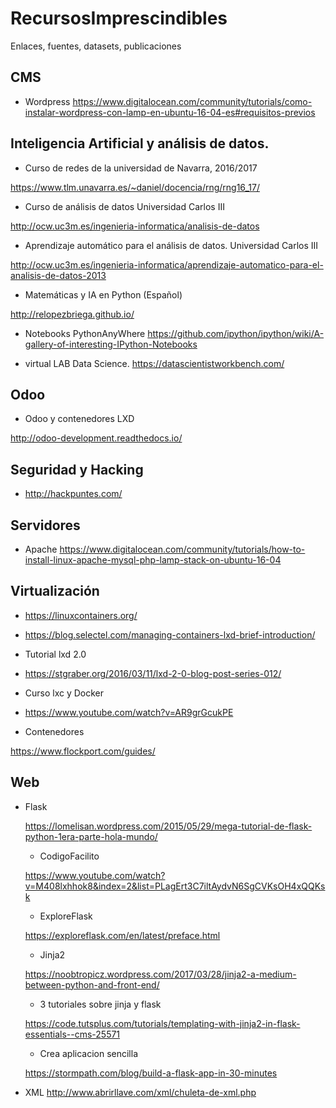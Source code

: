 # RecursosImprescindibles
Enlaces, fuentes, datasets, publicaciones
## CMS
- Wordpress
https://www.digitalocean.com/community/tutorials/como-instalar-wordpress-con-lamp-en-ubuntu-16-04-es#requisitos-previos


## Inteligencia Artificial y análisis de datos.

- Curso de redes de la universidad de Navarra, 2016/2017

https://www.tlm.unavarra.es/~daniel/docencia/rng/rng16_17/

- Curso de análisis de datos Universidad Carlos III

http://ocw.uc3m.es/ingenieria-informatica/analisis-de-datos

- Aprendizaje automático para el análisis de datos. Universidad Carlos III

http://ocw.uc3m.es/ingenieria-informatica/aprendizaje-automatico-para-el-analisis-de-datos-2013

- Matemáticas y IA en Python (Español)

http://relopezbriega.github.io/

- Notebooks PythonAnyWhere
https://github.com/ipython/ipython/wiki/A-gallery-of-interesting-IPython-Notebooks

- virtual LAB Data Science.
 https://datascientistworkbench.com/

## Odoo
- Odoo y contenedores LXD

http://odoo-development.readthedocs.io/

## Seguridad y Hacking

- http://hackpuntes.com/

## Servidores

- Apache
https://www.digitalocean.com/community/tutorials/how-to-install-linux-apache-mysql-php-lamp-stack-on-ubuntu-16-04

## Virtualización

- https://linuxcontainers.org/

- https://blog.selectel.com/managing-containers-lxd-brief-introduction/

- Tutorial lxd 2.0

- https://stgraber.org/2016/03/11/lxd-2-0-blog-post-series-012/

- Curso lxc y Docker

- https://www.youtube.com/watch?v=AR9grGcukPE

- Contenedores

https://www.flockport.com/guides/

## Web

- Flask

  https://lomelisan.wordpress.com/2015/05/29/mega-tutorial-de-flask-python-1era-parte-hola-mundo/
  
    - CodigoFacilito
    
    https://www.youtube.com/watch?v=M408lxhhok8&index=2&list=PLagErt3C7iltAydvN6SgCVKsOH4xQQKsk
    
    - ExploreFlask
    
    https://exploreflask.com/en/latest/preface.html
    
    - Jinja2
    
    https://noobtropicz.wordpress.com/2017/03/28/jinja2-a-medium-between-python-and-front-end/
    
    - 3 tutoriales sobre jinja y flask
    
    https://code.tutsplus.com/tutorials/templating-with-jinja2-in-flask-essentials--cms-25571
    
    - Crea aplicacion sencilla
    
    https://stormpath.com/blog/build-a-flask-app-in-30-minutes
  
 
  
- XML
  http://www.abrirllave.com/xml/chuleta-de-xml.php
